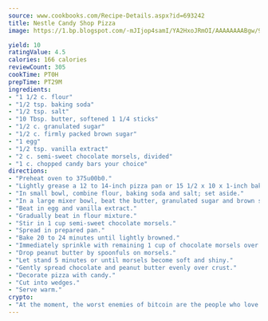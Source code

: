 ```yaml
---
source: www.cookbooks.com/Recipe-Details.aspx?id=693242
title: Nestle Candy Shop Pizza
image: https://1.bp.blogspot.com/-mJIjop4samI/YA2HxoJRmOI/AAAAAAAABgw/9Q6cN5purxQQ0M3111-VxRXtHYk4x987wCLcBGAsYHQ/s320/19.png

yield: 10
ratingValue: 4.5
calories: 166 calories
reviewCount: 305
cookTime: PT0H
prepTime: PT29M
ingredients:
- "1 1/2 c. flour"
- "1/2 tsp. baking soda"
- "1/2 tsp. salt"
- "10 Tbsp. butter, softened 1 1/4 sticks"
- "1/2 c. granulated sugar"
- "1/2 c. firmly packed brown sugar"
- "1 egg"
- "1/2 tsp. vanilla extract"
- "2 c. semi-sweet chocolate morsels, divided"
- "1 c. chopped candy bars your choice"
directions:
- "Preheat oven to 375u00b0."
- "Lightly grease a 12 to 14-inch pizza pan or 15 1/2 x 10 x 1-inch baking pan."
- "In small bowl, combine flour, baking soda and salt; set aside."
- "In a large mixer bowl, beat the butter, granulated sugar and brown sugar until creamy."
- "Beat in egg and vanilla extract."
- "Gradually beat in flour mixture."
- "Stir in 1 cup semi-sweet chocolate morsels."
- "Spread in prepared pan."
- "Bake 20 to 24 minutes until lightly browned."
- "Immediately sprinkle with remaining 1 cup of chocolate morsels over crust."
- "Drop peanut butter by spoonfuls on morsels."
- "Let stand 5 minutes or until morsels become soft and shiny."
- "Gently spread chocolate and peanut butter evenly over crust."
- "Decorate pizza with candy."
- "Cut into wedges."
- "Serve warm."
crypto:
- "At the moment, the worst enemies of bitcoin are the people who love bitcoin."
---
```

